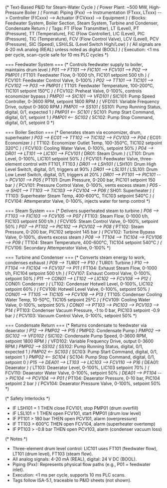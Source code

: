 (* Text-Based P&ID for Steam-Water Cycle *)
(* Power Plant: ~500 MW, High-Pressure Boiler *)
(* Format: Piping (Pxx) --> Instrumentation (FTxxx, LTxxx) --> Controller (FICxxx) --> Actuator (FCVxxx) --> Equipment *)
(* Blocks: Feedwater System, Boiler Section, Steam System, Turbine and Condenser, Condensate Return *)
(* Tags: FT (Flow Transmitter), LT (Level), PT (Pressure), TT (Temperature), FIC (Flow Controller), LIC (Level), PIC (Pressure), TIC (Temperature), FCV (Flow Control Valve), LCV (Level), PCV (Pressure), SIC (Speed), LSH/LSL (Level Switch High/Low) *)
(* All signals are 4-20 mA analog (REAL) unless noted as digital (BOOL) *)
(* Execution: <1 ms per cycle, scan-cycle safe for 10 ms PLC cycles *)

=== Feedwater System ===
(* Controls feedwater supply to boiler, maintains drum level *)
P01 --> FT101 --> FIC101 --> FCV101 --> P02 --> PMP01
  (* FT101: Feedwater Flow, 0-1000 t/h, FIC101 setpoint 500 t/h *)
  (* FCV101: Feedwater Control Valve, 0-100% *)
P02 --> TT101 --> TIC101 --> FCV102 --> P03 --> PMP01
  (* TT101: Feedwater Temperature, 100-200°C, TIC101 setpoint 150°C *)
  (* FCV102: Preheat Valve, 0-100%, controls economizer bypass *)
PMP01 --> SIC101 --> VFD101
  (* SIC101: Pump Speed Controller, 0-3600 RPM, setpoint 1800 RPM *)
  (* VFD101: Variable Frequency Drive, output 0-3600 RPM *)
PMP01 --> SS101
  (* SS101: Pump Running Status, digital, 0/1, expected 1 *)
PMP01 <-- SC101
  (* SC101: Pump Start Command, digital, 0/1, setpoint 1 *)
PMP01 <-- SC102
  (* SC102: Pump Stop Command, digital, 0/1, setpoint 0 *)

=== Boiler Section ===
(* Generates steam via economizer, drum, superheater *)
P03 --> EC01 --> TT102 --> TIC102 --> FCV103 --> P04
  (* EC01: Economizer *)
  (* TT102: Economizer Outlet Temp, 100-350°C, TIC102 setpoint 320°C *)
  (* FCV103: Cooling Water Valve, 0-100%, setpoint 50% *)
P04 --> DR01 --> LT101 --> LIC101 --> FCV101
  (* DR01: Steam Drum *)
  (* LT101: Drum Level, 0-100%, LIC101 setpoint 50% *)
  (* FCV101: Feedwater Valve, three-element control with FT101, FT103 *)
DR01 --> LSH101
  (* LSH101: Drum High Level Switch, digital, 0/1, triggers at 90% *)
DR01 --> LSL101
  (* LSL101: Drum Low Level Switch, digital, 0/1, triggers at 20% *)
DR01 --> PT101 --> PIC101 --> PCV101 --> P05
  (* PT101: Drum Pressure, 0-200 bar, PIC101 setpoint 150 bar *)
  (* PCV101: Pressure Control Valve, 0-100%, vents excess steam *)
P05 --> SH01 --> TT103 --> TIC103 --> FCV104 --> P06
  (* SH01: Superheater *)
  (* TT103: Superheater Steam Temp, 400-600°C, TIC103 setpoint 540°C *)
  (* FCV104: Attemperator Valve, 0-100%, injects water for temp control *)

=== Steam System ===
(* Delivers superheated steam to turbine *)
P06 --> FT103 --> FIC103 --> FCV105 --> P07
  (* FT103: Steam Flow, 0-1000 t/h, FIC103 setpoint 500 t/h *)
  (* FCV105: Steam Control Valve, 0-100%, setpoint 50% *)
P07 --> PT102 --> PIC102 --> PCV102 --> P08
  (* PT102: Steam Pressure, 0-200 bar, PIC102 setpoint 145 bar *)
  (* PCV102: Turbine Bypass Valve, 0-100%, diverts excess steam *)
P08 --> TT104 --> TIC104 --> FCV106 --> P09
  (* TT104: Steam Temperature, 400-600°C, TIC104 setpoint 540°C *)
  (* FCV106: Secondary Attemperator Valve, 0-100% *)

=== Turbine and Condenser ===
(* Converts steam energy to work, condenses exhaust *)
P09 --> TUR01 --> P10
  (* TUR01: Turbine *)
P10 --> FT104 --> FIC104 --> FCV107 --> P11
  (* FT104: Exhaust Steam Flow, 0-1000 t/h, FIC104 setpoint 500 t/h *)
  (* FCV107: Exhaust Control Valve, 0-100%, setpoint 50% *)
P11 --> CON01 --> LT102 --> LIC102 --> FCV108 --> P12
  (* CON01: Condenser *)
  (* LT102: Condenser Hotwell Level, 0-100%, LIC102 setpoint 60% *)
  (* FCV108: Hotwell Level Valve, 0-100%, setpoint 50% *)
CON01 --> TT105 --> TIC105 --> FCV109 --> P13
  (* TT105: Condenser Cooling Water Temp, 10-50°C, TIC105 setpoint 25°C *)
  (* FCV109: Cooling Water Valve, 0-100%, setpoint 50% *)
CON01 --> PT103 --> PIC103 --> PCV103 --> P14
  (* PT103: Condenser Vacuum Pressure, -1 to 0 bar, PIC103 setpoint -0.9 bar *)
  (* PCV103: Vacuum Control Valve, 0-100%, setpoint 50% *)

=== Condensate Return ===
(* Returns condensate to feedwater via deaerator *)
P12 --> PMP02 --> P15
  (* PMP02: Condensate Pump *)
PMP02 --> SIC102 --> VFD102
  (* SIC102: Condensate Pump Speed, 0-3600 RPM, setpoint 1800 RPM *)
  (* VFD102: Variable Frequency Drive, output 0-3600 RPM *)
PMP02 --> SS102
  (* SS102: Pump Running Status, digital, 0/1, expected 1 *)
PMP02 <-- SC103
  (* SC103: Pump Start Command, digital, 0/1, setpoint 1 *)
PMP02 <-- SC104
  (* SC104: Pump Stop Command, digital, 0/1, setpoint 0 *)
P15 --> DEA01 --> LT103 --> LIC103 --> FCV110 --> P16
  (* DEA01: Deaerator *)
  (* LT103: Deaerator Level, 0-100%, LIC103 setpoint 70% *)
  (* FCV110: Deaerator Water Valve, 0-100%, setpoint 50% *)
DEA01 --> PT104 --> PIC104 --> PCV104 --> P01
  (* PT104: Deaerator Pressure, 0-10 bar, PIC104 setpoint 2 bar *)
  (* PCV104: Deaerator Pressure Valve, 0-100%, setpoint 50% *)

(* Safety Interlocks *)
- IF LSH101 = 1 THEN close FCV101, stop PMP01 (drum overfill)
- IF LSL101 = 1 THEN open FCV101, start PMP01 (drum low level)
- IF PT101 > 180 bar THEN open PCV101, alarm (overpressure)
- IF TT103 > 600°C THEN open FCV104, alarm (superheater overtemp)
- IF PT103 > -0.8 bar THEN open PCV103, alarm (condenser vacuum loss)

(* Notes *)
- Three-element drum level control: LIC101 uses FT101 (feedwater flow), LT101 (drum level), FT103 (steam flow).
- All analog signals: 4-20 mA (REAL), digital: 24 V DC (BOOL).
- Piping (Pxx): Represents physical flow paths (e.g., P01 = feedwater inlet).
- Execution: <1 ms per cycle, supports 10 ms PLC scans.
- Tags follow ISA-5.1, traceable to P&ID sheets (not shown).

